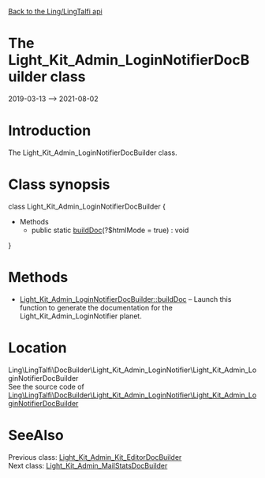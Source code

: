 [Back to the Ling/LingTalfi api](https://github.com/lingtalfi/LingTalfi/blob/master/doc/api/Ling/LingTalfi.md)



The Light_Kit_Admin_LoginNotifierDocBuilder class
================
2019-03-13 --> 2021-08-02






Introduction
============

The Light_Kit_Admin_LoginNotifierDocBuilder class.



Class synopsis
==============


class <span class="pl-k">Light_Kit_Admin_LoginNotifierDocBuilder</span>  {

- Methods
    - public static [buildDoc](https://github.com/lingtalfi/LingTalfi/blob/master/doc/api/Ling/LingTalfi/DocBuilder/Light_Kit_Admin_LoginNotifier/Light_Kit_Admin_LoginNotifierDocBuilder/buildDoc.md)(?$htmlMode = true) : void

}






Methods
==============

- [Light_Kit_Admin_LoginNotifierDocBuilder::buildDoc](https://github.com/lingtalfi/LingTalfi/blob/master/doc/api/Ling/LingTalfi/DocBuilder/Light_Kit_Admin_LoginNotifier/Light_Kit_Admin_LoginNotifierDocBuilder/buildDoc.md) &ndash; Launch this function to generate the documentation for the Light_Kit_Admin_LoginNotifier planet.





Location
=============
Ling\LingTalfi\DocBuilder\Light_Kit_Admin_LoginNotifier\Light_Kit_Admin_LoginNotifierDocBuilder<br>
See the source code of [Ling\LingTalfi\DocBuilder\Light_Kit_Admin_LoginNotifier\Light_Kit_Admin_LoginNotifierDocBuilder](https://github.com/lingtalfi/LingTalfi/blob/master/DocBuilder/Light_Kit_Admin_LoginNotifier/Light_Kit_Admin_LoginNotifierDocBuilder.php)



SeeAlso
==============
Previous class: [Light_Kit_Admin_Kit_EditorDocBuilder](https://github.com/lingtalfi/LingTalfi/blob/master/doc/api/Ling/LingTalfi/DocBuilder/Light_Kit_Admin_Kit_Editor/Light_Kit_Admin_Kit_EditorDocBuilder.md)<br>Next class: [Light_Kit_Admin_MailStatsDocBuilder](https://github.com/lingtalfi/LingTalfi/blob/master/doc/api/Ling/LingTalfi/DocBuilder/Light_Kit_Admin_MailStats/Light_Kit_Admin_MailStatsDocBuilder.md)<br>
